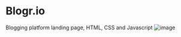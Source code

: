 # Blogr.io
Blogging platform landing page, HTML, CSS and Javascript
![image](https://user-images.githubusercontent.com/15880681/231948812-dc855890-f2c4-4a5c-a134-da8fe7ecd67a.png)
